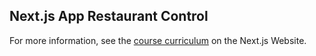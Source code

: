 ## Next.js App Restaurant Control

For more information, see the [course curriculum](https://nextjs.org/learn) on the Next.js Website.
